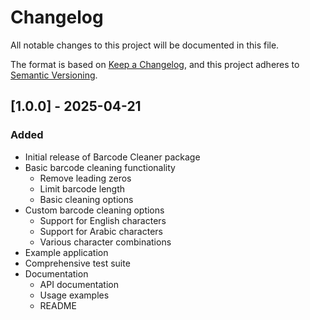 # Changelog

All notable changes to this project will be documented in this file.

The format is based on [Keep a Changelog](https://keepachangelog.com/en/1.0.0/),
and this project adheres to [Semantic Versioning](https://semver.org/spec/v2.0.0.html).

## [1.0.0] - 2025-04-21

### Added
- Initial release of Barcode Cleaner package
- Basic barcode cleaning functionality
  - Remove leading zeros
  - Limit barcode length
  - Basic cleaning options
- Custom barcode cleaning options
  - Support for English characters
  - Support for Arabic characters
  - Various character combinations
- Example application
- Comprehensive test suite
- Documentation
  - API documentation
  - Usage examples
  - README
